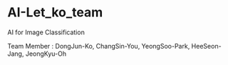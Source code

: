 # AI-Let_ko_team
AI for Image Classification

Team Member : DongJun-Ko, ChangSin-You, YeongSoo-Park, HeeSeon-Jang, JeongKyu-Oh
